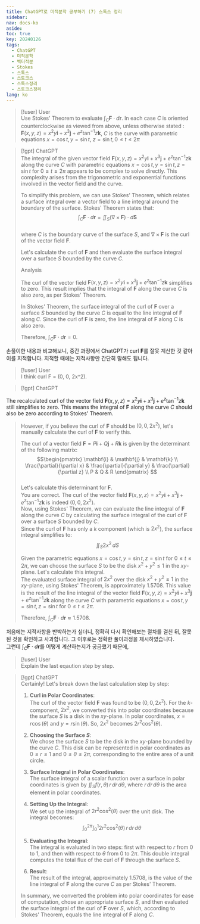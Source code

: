 ```yaml
---  
title: ChatGPT로 미적분학 공부하기 (7) 스톡스 정리  
sidebar:   
nav: docs-ko  
aside:   
toc: true  
key: 20240126  
tags:  
  - ChatGPT  
  - 미적분학  
  - 벡터적분  
  - Stokes  
  - 스톡스  
  - 스토크스  
  - 스톡스정리  
  - 스토크스정리  
lang: ko  
---  
```

  
> [!user] User  
> Use Stokes' Theorem to evaluate $\int_C \mathbf{F} \cdot d \mathbf{r}$. In each case $C$ is oriented counterclockwise as viewed from above, unless otherwise stated : $\mathbf{F}(x, y, z)=x^2 y \mathbf{i}+x^3 \mathbf{j}+e^z \tan ^{-1} z \mathbf{k}$, $C$ is the curve with parametric equations $x=\cos t, y=\sin t$, $z=\sin t, 0 \leqslant t \leqslant 2 \pi$   
> <p></p>  
  
> [!gpt] ChatGPT  
>  The integral of the given vector field $\mathbf{F}(x, y, z)=x^2 y \mathbf{i}+x^3 \mathbf{j}+e^z \tan ^{-1} z \mathbf{k}$ along the curve $C$ with parametric equations $x=\cos t, y=\sin t, z=\sin t$ for $0 \leqslant t \leqslant 2 \pi$ appears to be complex to solve directly. This complexity arises from the trigonometric and exponential functions involved in the vector field and the curve.  
>   
> To simplify this problem, we can use Stokes' Theorem, which relates a surface integral over a vector field to a line integral around the boundary of the surface. Stokes' Theorem states that:  
> $$\int_C \mathbf{F} \cdot d\mathbf{r} = \iint_S (\nabla \times \mathbf{F}) \cdot d\mathbf{S}$$  
> where $C$ is the boundary curve of the surface $S$, and $\nabla \times \mathbf{F}$ is the curl of the vector field $\mathbf{F}$.  
>   
> Let's calculate the curl of $\mathbf{F}$ and then evaluate the surface integral over a surface $S$ bounded by the curve $C$.  
>   
>  Analysis  
>   
>  The curl of the vector field $\mathbf{F}(x, y, z)=x^2 y \mathbf{i}+x^3 \mathbf{j}+e^z \tan ^{-1} z \mathbf{k}$ simplifies to zero. This result implies that the integral of $\mathbf{F}$ along the curve $C$ is also zero, as per Stokes' Theorem.  
>    
>  In Stokes' Theorem, the surface integral of the curl of $\mathbf{F}$ over a surface $S$ bounded by the curve $C$ is equal to the line integral of $\mathbf{F}$ along $C$. Since the curl of $\mathbf{F}$ is zero, the line integral of $\mathbf{F}$ along $C$ is also zero.  
>    
> Therefore, $\int_C \mathbf{F} \cdot d \mathbf{r} = 0$.  
>   
  
손풀이한 내용과 비교해보니, 중간 과정에서 ChatGPT가 curl $\mathbf F$를 잘못 계산한 것 같아 이를 지적합니다. 지적할 때에는 지적사항만 간단히 말해도 됩니다.  
  
> [!user] User  
>  I think curl F = (0, 0, 2x^2).  
  
> [!gpt] ChatGPT  
>   
The recalculated curl of the vector field $\mathbf{F}(x, y, z)=x^2 y \mathbf{i}+x^3 \mathbf{j}+e^z \tan ^{-1} z \mathbf{k}$ still simplifies to zero. This means the integral of $\mathbf{F}$ along the curve $C$ should also be zero according to Stokes' Theorem.  
>   
> However, if you believe the curl of $\mathbf{F}$ should be $(0, 0, 2x^2)$, let's manually calculate the curl of $\mathbf{F}$ to verify this.  
>   
> The curl of a vector field $\mathbf{F} = P\mathbf{i} + Q\mathbf{j} + R\mathbf{k}$ is given by the determinant of the following matrix:  
> $$\begin{pmatrix}  
> \mathbf{i} & \mathbf{j} & \mathbf{k} \\  
> \frac{\partial}{\partial x} & \frac{\partial}{\partial y} & \frac{\partial}{\partial z} \\  
> P & Q & R  
> \end{pmatrix}  
> $$  
>  Let's calculate this determinant for $\mathbf{F}$.  
> You are correct. The curl of the vector field $\mathbf{F}(x, y, z)=x^2 y \mathbf{i}+x^3 \mathbf{j}+e^z \tan ^{-1} z \mathbf{k}$ is indeed $(0, 0, 2x^2)$.  
> Now, using Stokes' Theorem, we can evaluate the line integral of $\mathbf{F}$ along the curve $C$ by calculating the surface integral of the curl of $\mathbf{F}$ over a surface $S$ bounded by $C$.  
> Since the curl of $\mathbf{F}$ has only a $k$ component (which is $2x^2$), the surface integral simplifies to:  
$$\iint_S 2x^2 \, dS$$  
>    
>  Given the parametric equations $x=\cos t, y=\sin t, z=\sin t$ for $0 \leqslant t \leqslant 2 \pi$, we can choose the surface $S$ to be the disk $x^2 + y^2 \leq 1$ in the $xy$-plane. Let's calculate this integral.  
> The evaluated surface integral of $2x^2$ over the disk $x^2 + y^2 \leq 1$ in the $xy$-plane, using Stokes' Theorem, is approximately $1.5708$. This value is the result of the line integral of the vector field $\mathbf{F}(x, y, z)=x^2 y \mathbf{i}+x^3 \mathbf{j}+e^z \tan ^{-1} z \mathbf{k}$ along the curve $C$ with parametric equations $x=\cos t, y=\sin t, z=\sin t$ for $0 \leqslant t \leqslant 2 \pi$.  
>   
> Therefore, $\int_C \mathbf{F} \cdot d \mathbf{r} \approx 1.5708$.  
>   
  
처음에는 지적사항을 반박하는가 싶더니, 정확히 다시 확인해보는 절차를 걸친 뒤, 잘못된 것을 확인하고 사과합니다. 그 이후로는 정확한 풀이과정을 제시하였습니다.  
그런데 $\int_C \mathbf{F} \cdot d \mathbf{r}$를 어떻게 계산하는지가 궁금했기 때문에,   
  
  
>[!user] User  
 >Explain the last eqaution step by step.  
  
>[!gpt] ChatGPT  
> Certainly! Let's break down the last calculation step by step:  
>   
> 1. **Curl in Polar Coordinates**:   
>    The curl of the vector field $\mathbf{F}$ was found to be $(0, 0, 2x^2)$. For the $k$-component, $2x^2$, we converted this into polar coordinates because the surface $S$ is a disk in the $xy$-plane. In polar coordinates, $x = r\cos(\theta)$ and $y = r\sin(\theta)$. So, $2x^2$ becomes $2r^2\cos^2(\theta)$.  
>   
> 2. **Choosing the Surface $S$**:  
>    We chose the surface $S$ to be the disk in the $xy$-plane bounded by the curve $C$. This disk can be represented in polar coordinates as $0 \leq r \leq 1$ and $0 \leq \theta \leq 2\pi$, corresponding to the entire area of a unit circle.  
>   
> 3. **Surface Integral in Polar Coordinates**:   
>    The surface integral of a scalar function over a surface in polar coordinates is given by $\iint_S f(r, \theta) \, r \, dr \, d\theta$, where $r \, dr \, d\theta$ is the area element in polar coordinates.  
>   
> 4. **Setting Up the Integral**:  
>    We set up the integral of $2r^2\cos^2(\theta)$ over the unit disk. The integral becomes:  
>    $$\int_{0}^{2\pi} \int_{0}^{1} 2r^2\cos^2(\theta) \, r \, dr \, d\theta$$  
>   
> 5. **Evaluating the Integral**:  
>    The integral is evaluated in two steps: first with respect to $r$ from 0 to 1, and then with respect to $\theta$ from 0 to $2\pi$. This double integral computes the total flux of the curl of $\mathbf{F}$ through the surface $S$.  
>   
> 6. **Result**:  
>    The result of the integral, approximately $1.5708$, is the value of the line integral of $\mathbf{F}$ along the curve $C$ as per Stokes' Theorem.  
>   
> In summary, we converted the problem into polar coordinates for ease of computation, chose an appropriate surface $S$, and then evaluated the surface integral of the curl of $\mathbf{F}$ over $S$, which, according to Stokes' Theorem, equals the line integral of $\mathbf{F}$ along $C$.  
  
